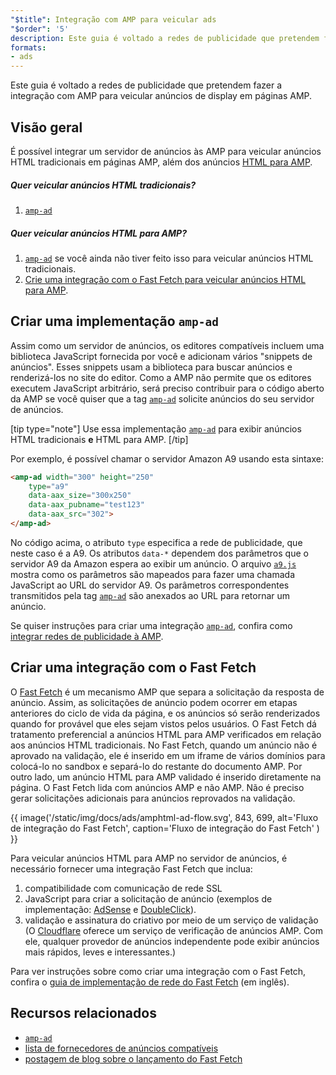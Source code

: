 ```yaml
---
"$title": Integração com AMP para veicular ads
"$order": '5'
description: Este guia é voltado a redes de publicidade que pretendem fazer a integração com AMP para veicular anúncios de display em páginas AMP.
formats:
- ads
---
```


Este guia é voltado a redes de publicidade que pretendem fazer a integração com AMP para veicular anúncios de display em páginas AMP.

## Visão geral

É possível integrar um servidor de anúncios às AMP para veicular anúncios HTML tradicionais em páginas AMP, além dos anúncios [HTML para AMP](../../../documentation/guides-and-tutorials/learn/intro-to-amphtml-ads.md).

##### Quer veicular anúncios HTML tradicionais?

1. [`amp-ad`](../../../documentation/components/reference/amp-ad.md)

##### Quer veicular anúncios HTML para AMP?

1. [`amp-ad`](../../../documentation/components/reference/amp-ad.md) se você ainda não tiver feito isso para veicular anúncios HTML tradicionais.
2. [Crie uma integração com o Fast Fetch para veicular anúncios HTML para AMP](#creating-a-fast-fetch-integration).

## Criar uma implementação `amp-ad` <a name="creating-an-amp-ad"></a>

Assim como um servidor de anúncios, os editores compatíveis incluem uma biblioteca JavaScript fornecida por você e adicionam vários "snippets de anúncios". Esses snippets usam a biblioteca para buscar anúncios e renderizá-los no site do editor. Como a AMP não permite que os editores executem JavaScript arbitrário, será preciso contribuir para o código aberto da AMP se você quiser que a tag [`amp-ad`](../../../documentation/components/reference/amp-ad.md) solicite anúncios do seu servidor de anúncios.

[tip type="note"] Use essa implementação [`amp-ad`](../../../documentation/components/reference/amp-ad.md)  para exibir anúncios HTML tradicionais **e** HTML para AMP. [/tip]

Por exemplo, é possível chamar o servidor Amazon A9 usando esta sintaxe:

```html
<amp-ad width="300" height="250"
    type="a9"
    data-aax_size="300x250"
    data-aax_pubname="test123"
    data-aax_src="302">
</amp-ad>
```

No código acima, o atributo `type` especifica a rede de publicidade, que neste caso é a A9. Os atributos `data-*` dependem dos parâmetros que o servidor A9 da Amazon espera ao exibir um anúncio. O arquivo [`a9.js`](https://github.com/ampproject/amphtml/blob/master/ads/a9.js) mostra como os parâmetros são mapeados para fazer uma chamada JavaScript ao URL do servidor A9. Os parâmetros correspondentes transmitidos pela tag [`amp-ad`](../../../documentation/components/reference/amp-ad.md)  são anexados ao URL para retornar um anúncio.

Se quiser instruções para criar uma integração [`amp-ad`](../../../documentation/components/reference/amp-ad.md), confira como [integrar redes de publicidade à AMP](https://github.com/ampproject/amphtml/blob/master/ads/README.md).

## Criar uma integração com o Fast Fetch <a name="creating-a-fast-fetch-integration"></a>

O [Fast Fetch](https://blog.amp.dev/2017/08/21/even-faster-loading-ads-in-amp/) é um mecanismo AMP que separa a solicitação da resposta de anúncio. Assim, as solicitações de anúncio podem ocorrer em etapas anteriores do ciclo de vida da página, e os anúncios só serão renderizados quando for provável que eles sejam vistos pelos usuários. O Fast Fetch dá tratamento preferencial a anúncios HTML para AMP verificados em relação aos anúncios HTML tradicionais. No Fast Fetch, quando um anúncio não é aprovado na validação, ele é inserido em um iframe de vários domínios para colocá-lo no sandbox e separá-lo do restante do documento AMP. Por outro lado, um anúncio HTML para AMP validado é inserido diretamente na página. O Fast Fetch lida com anúncios AMP e não AMP. Não é preciso gerar solicitações adicionais para anúncios reprovados na validação.

{{ image('/static/img/docs/ads/amphtml-ad-flow.svg', 843, 699, alt='Fluxo de integração do Fast Fetch', caption='Fluxo de integração do Fast Fetch' ) }}

Para veicular anúncios HTML para AMP no servidor de anúncios, é necessário fornecer uma integração Fast Fetch que inclua:

1. compatibilidade com comunicação de rede SSL
2. JavaScript para criar a solicitação de anúncio (exemplos de implementação: [AdSense](https://github.com/ampproject/amphtml/tree/master/extensions/amp-ad-network-adsense-impl) e [DoubleClick](https://github.com/ampproject/amphtml/tree/master/extensions/amp-ad-network-doubleclick-impl)).
3. validação e assinatura do criativo por meio de um serviço de validação (O [Cloudflare](https://blog.cloudflare.com/firebolt/) oferece um serviço de verificação de anúncios AMP. Com ele, qualquer provedor de anúncios independente pode exibir anúncios mais rápidos, leves e interessantes.)

Para ver instruções sobre como criar uma integração com o Fast Fetch, confira o [guia de implementação de rede do Fast Fetch](https://github.com/ampproject/amphtml/blob/master/ads/google/a4a/docs/Network-Impl-Guide.md) (em inglês).

## Recursos relacionados

- [`amp-ad`](../../../documentation/components/reference/amp-ad.md)
- [lista de fornecedores de anúncios compatíveis](../../../documentation/guides-and-tutorials/develop/monetization/ads_vendors.md)
- [postagem de blog sobre o lançamento do Fast Fetch](https://blog.amp.dev/2017/08/21/even-faster-loading-ads-in-amp/)
